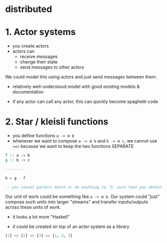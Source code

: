 # distributed

# 1. Actor systems
- you create actors
- actors can
    - receive messages
    - change their state
    - send messages to other actors

We could model this using actors and just send messages between them.
+ relatively well-understood model with good existing models & documentation
- if any actor can call any actor, this can quickly become spaghetti code

# 2. Star / kleisli functions
- you define functions `a -> m b`
- whenever we want to compose `a -> m b` and `b -> m c`, we cannot use `>=>`
    because we want to keep the two functions SEPARATE

```haskell
f :: a -> b
g :: b -> c

---------

h = g . f

-- you cannot pattern match or do anything to `h` such that you obtain g and f back
```

Our unit of work could be something like `a -> m b`. Our system could "just"
compose such units into larger "streams" and transfer inputs/outputs across
these units of work.

+ it looks a lot more "Haskell"
- it could be created on top of an actor system as a library



```haskell
[1] <> [2] <> [3] == [1, 2, 3]
```
